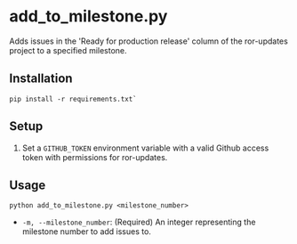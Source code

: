# add_to_milestone.py

Adds issues in the 'Ready for production release' column of the ror-updates project to a specified milestone.

## Installation

```
pip install -r requirements.txt`
```

## Setup

1. Set a `GITHUB_TOKEN` environment variable with a valid Github access token with permissions for ror-updates.

## Usage

```
python add_to_milestone.py <milestone_number>
```

- `-m, --milestone_number`: (Required) An integer representing the milestone number to add issues to.

